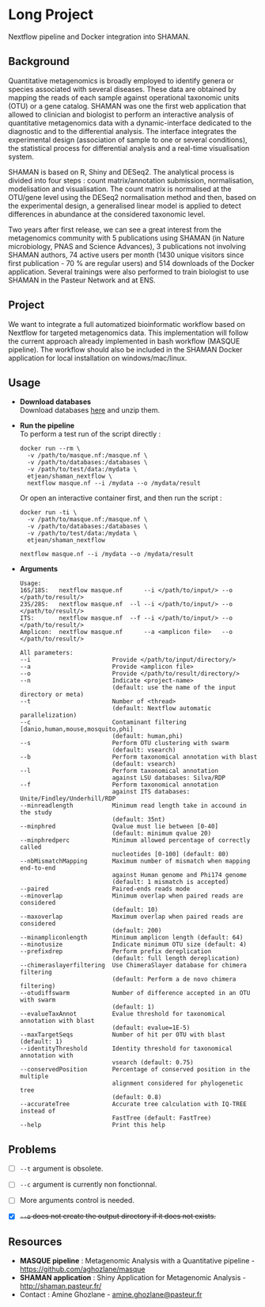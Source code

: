 # Long Project
Nextflow pipeline and Docker integration into SHAMAN.

## Background
Quantitative metagenomics is broadly employed to identify genera or species associated with several diseases. These data are obtained by mapping the reads of each sample against operational taxonomic units (OTU) or a gene catalog. SHAMAN was one the first web application that allowed to clinician and biologist to perform an interactive analysis of quantitative metagenomics data with a dynamic-interface dedicated to the diagnostic and to the differential analysis. The interface integrates the experimental design (association of sample to one or several conditions), the statistical process for differential analysis and a real-time visualisation system.  

SHAMAN is based on R, Shiny and DESeq2. The analytical process is divided into four steps : count matrix/annotation submission, normalisation, modelisation and visualisation. The count matrix is normalised at the OTU/gene level using the DESeq2 normalisation method and then, based on the experimental design, a generalised linear model is applied to detect differences in abundance at the considered taxonomic level.  

Two years after first release, we can see a great interest from the metagenomics community with 5 publications using SHAMAN (in Nature microbiology, PNAS and Science Advances), 3 publications not involving SHAMAN authors, 74 active users per month (1430 unique visitors since first publication - 70 % are regular users) and 514 downloads of the Docker application. Several trainings were also performed to train biologist to use SHAMAN in the Pasteur Network and at ENS.  

## Project
We want to integrate a full automatized bioinformatic workflow based on Nextflow for targeted metagenomics data. This implementation will follow the current approach already implemented in bash workflow (MASQUE pipeline). The workflow should also be included in the SHAMAN Docker application for local installation on windows/mac/linux.  

## Usage
- **Download databases**  
  Download databases [here](http://dl.pasteur.fr/fop/vJlf2Krl/database.zip) and unzip them.

- **Run the pipeline**  
  To perform a test run of the script directly :
  ```
  docker run --rm \
    -v /path/to/masque.nf:/masque.nf \
    -v /path/to/databases:/databases \
    -v /path/to/test/data:/mydata \
    etjean/shaman_nextflow \
    nextflow masque.nf --i /mydata --o /mydata/result
  ```
  Or open an interactive container first, and then run the script :
  ```
  docker run -ti \
    -v /path/to/masque.nf:/masque.nf \
    -v /path/to/databases:/databases \
    -v /path/to/test/data:/mydata \
    etjean/shaman_nextflow
    
  nextflow masque.nf --i /mydata --o /mydata/result
  ```
  
- **Arguments**
  ```
  Usage:
  16S/18S:   nextflow masque.nf      --i </path/to/input/> --o </path/to/result/>
  23S/28S:   nextflow masque.nf  --l --i </path/to/input/> --o </path/to/result/>
  ITS:       nextflow masque.nf  --f --i </path/to/input/> --o </path/to/result/>
  Amplicon:  nextflow masque.nf      --a <amplicon file>   --o </path/to/result/>

  All parameters:
  --i                       Provide </path/to/input/directory/>
  --a                       Provide <amplicon file>
  --o                       Provide </path/to/result/directory/>
  --n                       Indicate <project-name>
                            (default: use the name of the input directory or meta)
  --t                       Number of <thread>
                            (default: Nextflow automatic parallelization)
  --c                       Contaminant filtering [danio,human,mouse,mosquito,phi]
                            (default: human,phi)
  --s                       Perform OTU clustering with swarm
                            (default: vsearch)
  --b                       Perform taxonomical annotation with blast
                            (default: vsearch)
  --l                       Perform taxonomical annotation
                            against LSU databases: Silva/RDP
  --f                       Perform taxonomical annotation
                            against ITS databases: Unite/Findley/Underhill/RDP
  --minreadlength           Minimum read length take in accound in the study
                            (default: 35nt)
  --minphred                Qvalue must lie between [0-40]
                            (default: minimum qvalue 20)
  --minphredperc            Minimum allowed percentage of correctly called
                            nucleotides [0-100] (default: 80)
  --nbMismatchMapping       Maximum number of mismatch when mapping end-to-end
                            against Human genome and Phi174 genome
                            (default: 1 mismatch is accepted)
  --paired                  Paired-ends reads mode
  --minoverlap              Minimum overlap when paired reads are considered
                            (default: 10)
  --maxoverlap              Maximum overlap when paired reads are considered
                            (default: 200)
  --minampliconlength       Minimum amplicon length (default: 64)
  --minotusize              Indicate minimum OTU size (default: 4)
  --prefixdrep              Perform prefix dereplication
                            (default: full length dereplication)
  --chimeraslayerfiltering  Use ChimeraSlayer database for chimera filtering
                            (default: Perform a de novo chimera filtering)
  --otudiffswarm            Number of difference accepted in an OTU with swarm
                            (default: 1)
  --evalueTaxAnnot          Evalue threshold for taxonomical annotation with blast
                            (default: evalue=1E-5)
  --maxTargetSeqs           Number of hit per OTU with blast (default: 1)
  --identityThreshold       Identity threshold for taxonomical annotation with
                            vsearch (default: 0.75)
  --conservedPosition       Percentage of conserved position in the multiple
                            alignment considered for phylogenetic tree
                            (default: 0.8)
  --accurateTree            Accurate tree calculation with IQ-TREE instead of
                            FastTree (default: FastTree)
  --help                    Print this help
  ```

## Problems
- [ ] `--t` argument is obsolete.
- [ ] `--c` argument is currently non fonctionnal.
- [ ] More arguments control is needed.
- [x] ~~`--o` does not create the output directory if it does not exists.~~


## Resources
- **MASQUE pipeline** : Metagenomic Analysis with a Quantitative pipeline - <https://github.com/aghozlane/masque>  
- **SHAMAN application** : Shiny Application for Metagenomic Analysis - <http://shaman.pasteur.fr/>  
- Contact : Amine Ghozlane - amine.ghozlane@pasteur.fr  
